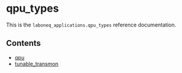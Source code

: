 # qpu_types

This is the `laboneq_applications.qpu_types` reference documentation.

## Contents

<!--nav-->

* [qpu](qpu.md)
* [tunable_transmon](tunable_transmon.md)
